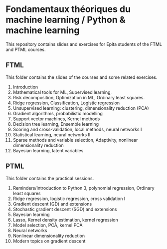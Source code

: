 # Fondamentaux théoriques du machine learning / Python & machine learning
This repository contains slides and exercises for Epita students of the FTML
and PTML courses.

## FTML

This folder contains the slides of the courses and some related exercises.

1. Introduction
2. Mathematical tools for ML, Supervised learning, 
3. Risk decomposition, Optimization in ML, Ordinary least squares.
4. Ridge regression, Classification, Logistic regression
5. Unsupervised learning: clustering, dimensionality reduction (PCA)
6. Gradient algorithms, probabilistic modelling
7. Support vector machines, Kernel methods
8. Decision tree learning, Ensemble learning
9. Scoring and cross-validation, local methods, neural networks I
10. Statistical learning, neural networks II
11. Sparse methods and variable selection, Adaptivity, nonlinear dimensionality reduction
12. Bayesian learning, latent variables

## PTML

This folder contains the practical sessions.

1. Reminders/Introduction to Python 3, polynomial regression, Ordinary least squares
2. Ridge regression, logistic regression, cross validation I
3. Gradient descent (GD) and extensions
4. Stochastic gradient descent (SGD) and extensions
5. Bayesian learning
6. Lasso, Kernel density estimation, kernel regression
7. Model selection, PCA, kernel PCA
8. Neural networks
9. Nonlinear dimensionality reduction
10. Modern topics on gradient descent
